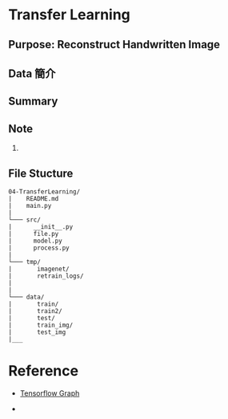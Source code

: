 # Transfer Learning

## Purpose: Reconstruct Handwritten Image


## Data 簡介


## Summary


## Note

1. 

## File Stucture

```
04-TransferLearning/
|    README.md
|    main.py
|
└─── src/
|      __init__.py
|      file.py
|      model.py
|      process.py
|
└─── tmp/
|       imagenet/
|       retrain_logs/
|
|
└─── data/
|       train/
|       train2/
|       test/
|       train_img/
|       test_img
|___
```

# Reference

* [Tensorflow Graph](https://zhuanlan.zhihu.com/p/31308381)

* [](https://becominghuman.ai/transfer-learning-retraining-inception-v3-for-custom-image-classification-2820f653c557)